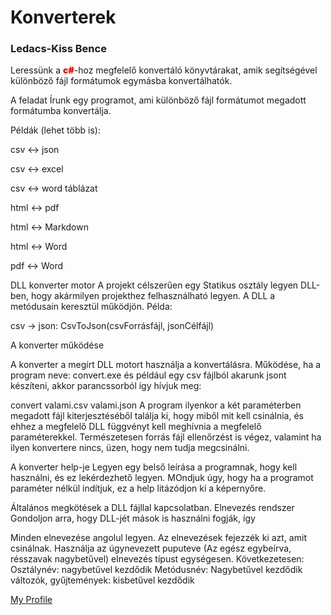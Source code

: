 
# Konverterek

### Ledacs-Kiss Bence 

Leressünk a <font color="red" style="font-weight:900">c#</font>-hoz megfelelő konvertáló könyvtárakat, amik segítségével különböző fájl formátumok egymásba konvertálhatók.

A feladat
Írunk egy programot, ami különböző fájl formátumot megadott formátumba konvertálja.

Példák (lehet több is):

csv <-> json

csv <-> excel

csv <-> word táblázat

html <-> pdf

html <-> Markdown

html <-> Word

pdf <-> Word

DLL konverter motor
A projekt célszerűen egy Statikus osztály legyen DLL-ben, hogy akármilyen projekthez felhasználható legyen. A DLL a metódusain keresztül működjön.
 Példa:

csv -> json: CsvToJson(csvForrásfájl, jsonCélfájl)

A konverter működése

A konverter a megírt DLL motort használja a konvertálásra. Működése, ha a program neve: convert.exe és például egy csv fájlból akarunk jsont készíteni, akkor parancssorból így hívjuk meg:

convert valami.csv valami.json
A program ilyenkor a két paraméterben megadott fájl kiterjesztéséből találja ki, hogy miből mit kell csinálnia, és ehhez a megfelelő DLL függvényt kell meghívnia a megfelelő paraméterekkel. Természetesen forrás fájl ellenőrzést is végez, valamint ha ilyen konvertere nincs, üzen, hogy nem tudja megcsinálni.

A konverter help-je
Legyen egy belső leírása a programnak, hogy kell használni, és ez lekérdezhető legyen. MOndjuk úgy, hogy ha a programot paraméter nélkül indítjuk, ez a help litázódjon ki a képernyőre.

Általános megkötések a DLL fájllal kapcsolatban.
Elnevezés rendszer
Gondoljon arra, hogy DLL-jét mások is használni fogják, így

Minden elnevezése angolul legyen.
Az elnevezések fejezzék ki azt, amit csinálnak.
Használja az úgynevezett puputeve (Az egész egybeírva, résszavak nagybetűvel) elnevezés típust egységesen.
Következetesen:
Osztálynév: nagybetűvel kezdődik
Metódusnév: Nagybetűvel kezdődik
változók, gyűjtemények: kisbetűvel kezdődik

<a href="https://github.com/Ledaacs">My Profile</a>